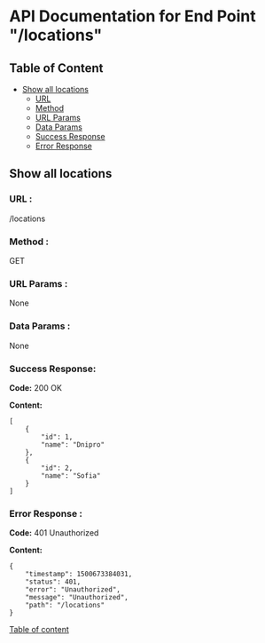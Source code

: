 # API Documentation for End Point "/locations"

<a name="table-of-content"></a>
## Table of Content

- [Show all locations](#all-locations)
    - [URL](#all-locations-url)
    - [Method](#all-locations-method)
    - [URL Params](#all-locations-url-params)
    - [Data Params](#all-locations-data-params)
    - [Success Response](#all-locations-success-response)
    - [Error Response](#all-locations-error-response)

<a name="all-locations"></a>
## Show all locations

<a name="all-locations-url"></a>
### URL :
/locations

<a name="all-locations-method"></a>
### Method :
GET

<a name="all-locations-url-params"></a>
### URL Params :
None

<a name="all-locations-data-params"></a>
### Data Params :
None

<a name="all-locations-success-response"></a>
### Success Response:
**Code:** 200 OK

**Content:** 

    [
        {
            "id": 1,
            "name": "Dnipro"
        },
        {
            "id": 2,
            "name": "Sofia"
        }
    ]

<a name="all-locations-error-response"></a>
### Error Response :
**Code:** 401 Unauthorized

**Content:**

    {
        "timestamp": 1500673384031,
        "status": 401,
        "error": "Unauthorized",
        "message": "Unauthorized",
        "path": "/locations"
    }

[Table of content](#table-of-content)